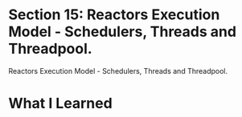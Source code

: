 # Section 15: Reactors Execution Model - Schedulers, Threads and Threadpool.

 Reactors Execution Model - Schedulers, Threads and Threadpool.

# What I Learned

